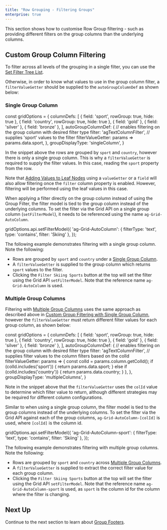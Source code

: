 ```yaml
---
title: "Row Grouping - Filtering Groups"
enterprise: true
---
```


This section shows how to customise Row Group filtering - such as providing different filters on the group columns than
the underlying columns.

## Custom Group Column Filtering

To filter across all levels of the grouping in a single filter, you can use the [Set Filter Tree List](/filter-set-tree-list/).

Otherwise, in order to know what values to use in the group column filter, a `filterValueGetter` should be supplied to the `autoGroupColumnDef` as shown below:

<api-documentation source='column-properties/properties.json' section='filtering' names='["filterValueGetter"]'></api-documentation>

### Single Group Column

<snippet>
const gridOptions = {  
    columnDefs: [
        { field: 'sport', rowGroup: true, hide: true },
        { field: 'country', rowGroup: true, hide: true },
        { field: 'gold' },
        { field: 'silver' },
        { field: 'bronze' },
    ], 
    autoGroupColumnDef: { 
        // enables filtering on the group column with desired filter type
        filter: 'agTextColumnFilter',
        // supplies 'sport' values to the filter 
        filterValueGetter: params => params.data.sport,                          
    }, 
    groupDisplayType: 'singleColumn',
}
</snippet>

In the snippet above the rows are grouped by `sport` and `country`, however there is only a single group column. This is why a `filterValueGetter` is required to supply the filter values. In this case, reading the `sport` property from the row.

Note that [Adding Values to Leaf Nodes](/grouping-single-group-column/#adding-values-to-leaf-nodes) using a `valueGetter` or a `field` will also allow filtering once the `filter` column property is enabled. However, filtering will be performed using the leaf values in this case.

When applying a filter directly on the group column instead of using the Group Filter, the filter model is tied to the group column instead of the underlying columns. To set the filter via the Grid API on a single group column (`setFilterModel`), it needs to be referenced using the name `ag-Grid-AutoColumn`.

<snippet>
gridOptions.api.setFilterModel({
    'ag-Grid-AutoColumn': {
        filterType: 'text',
        type: 'contains',
        filter: 'Skiing'
    },
});
</snippet>

The following example demonstrates filtering with a single group column. Note the following:

- Rows are grouped by `sport` and `country` under a [Single Group Column](/grouping-single-group-column/).
- A `filterValueGetter` is supplied to the group column which returns `sport` values to the filter.
- Clicking the `Filter Skiing Sports` button at the top will set the filter using the Grid API `setFilterModel`. Note that the reference name `ag-Grid-AutoColumn` is used.

<grid-example title='Custom Group Filtering with Single Group Column' name='custom-group-filtering-single-group-column' type='generated' options='{ "enterprise": true, "exampleHeight": 510, "modules": ["clientside", "rowgrouping", "menu", "columnpanel", "setfilter"] }'></grid-example>

### Multiple Group Columns

Filtering with [Multiple Group Columns](/grouping-multiple-group-columns/) uses the same approach as described above in [Custom Group Filtering with Single Group Column](#custom-group-filtering-with-single-group-column), however the `filterValueGetter` must return different filter values for each group column, as shown below:

<snippet>
const gridOptions = {  
    columnDefs: [
        { field: 'sport', rowGroup: true, hide: true },
        { field: 'country', rowGroup: true, hide: true },
        { field: 'gold' },
        { field: 'silver' },
        { field: 'bronze' },
    ], 
    autoGroupColumnDef: { 
        // enables filtering on the group column with desired filter type
        filter: 'agTextColumnFilter',
        // supplies filter values to the column filters based on the colId
        filterValueGetter: params => {      
            const colId = params.column.getColId();        
            if (colId.includes('sport')) {
                return params.data.sport;      
            } else if (colId.includes('country')) {
                return params.data.country;      
            }            
        },                        
    }, 
    groupDisplayType: 'multipleColumns',
}
</snippet>

Note in the snippet above that the `filterValueGetter` uses the `colId` value to determine which filter value to return, although different strategies may be required for different column configurations.

Similar to when using a single group column, the filter model is tied to the group columns instead of the underlying columns. To set the filter via the Grid API against each of the group columns, `ag-Grid-AutoColumn-[colId]` is used, where `[colId]` is the column id.

<snippet>
gridOptions.api.setFilterModel({
    'ag-Grid-AutoColumn-sport': {
        filterType: 'text',
        type: 'contains',
        filter: 'Skiing'
    },
});
</snippet>

The following example demonstrates filtering with multiple group columns. Note the following:

- Rows are grouped by `sport` and `country` across [Multiple Group Columns](/grouping-multiple-group-columns/).
- A `filterValueGetter` is supplied to extract the correct filter value for each group column.
- Clicking the `Filter Skiing Sports` button at the top will set the filter using the Grid API `setFilterModel`. Note that the reference name `ag-Grid-AutoColumn-sport` is used, as `sport` is the column id for the column where the filter is changing.


<grid-example title='Custom Group Filtering with Multiple Group Columns' name='custom-group-filtering-multiple-group-columns' type='generated' options='{ "enterprise": true, "exampleHeight": 510, "modules": ["clientside", "rowgrouping", "menu", "columnpanel", "setfilter"] }'></grid-example>

## Next Up

Continue to the next section to learn about [Group Footers](../grouping-footers/).